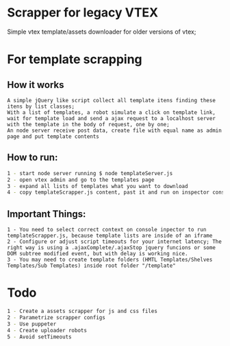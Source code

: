 # Scrapper for legacy VTEX
Simple vtex template/assets downloader for older versions of vtex;

# For template scrapping

## How it works
```
A simple jQuery like script collect all template itens finding these itens by list classes;
With a list of templates, a robot simulate a click on template link, wait for template load and send a ajax request to a localhost server with the template in the body of request, one by one;
An node server receive post data, create file with equal name as admin page and put template contents
```


## How to run:
```bash
1 - start node server running $ node templateServer.js
2 - open vtex admin and go to the templates page
3 - expand all lists of templates what you want to download
4 - copy templateScrapper.js content, past it and run on inspector console
```

## Important Things:
```
1 - You need to select correct context on console inpector to run templateScrapper.js, because template lists are inside of an iframe
2 - Configure or adjust script timeouts for your internet latency; The right way is using a .ajaxComplete/.ajaxStop jquery funcions or some DOM subtree modified event, but with delay is working nice.
3 - You may need to create template folders (HMTL Templates/Shelves Templates/Sub Templates) inside root folder "/template"
```

# Todo
```bash
1 - Create a assets scrapper for js and css files
2 - Parametrize scrapper configs
3 - Use puppeter
4 - Create uploader robots
5 - Avoid setTimeouts
```